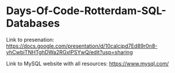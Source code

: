 # Days-Of-Code-Rotterdam-SQL-Databases

Link to presenation: https://docs.google.com/presentation/d/10calcjpd7Ed89r0n8-vhCwbiTNHTghDWa2RGxIPSYwQ/edit?usp=sharing

Link to MySQL website with all resources: https://www.mysql.com/

